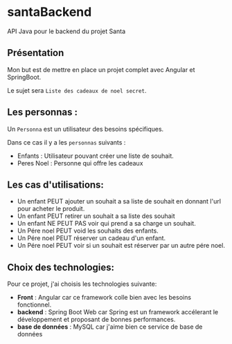 # santaBackend
API Java pour le backend du projet Santa

## Présentation

Mon but est de mettre en place un projet complet avec Angular et SpringBoot.

Le sujet sera `Liste des cadeaux de noel secret`.

## Les personnas :
Un `Personna` est un utilisateur des besoins spécifiques.

Dans ce cas il y a les `personnas` suivants :
- Enfants : Utilisateur pouvant créer une liste de souhait.
- Peres Noel : Personne qui offre les cadeaux

## Les cas d'utilisations:
* Un enfant PEUT ajouter un souhait a sa liste de souhait en donnant l'url pour acheter le produit.
* Un enfant PEUT retirer un souhait a sa liste des souhait
* Un enfant NE PEUT PAS voir qui prend a sa charge un souhait.
* Un Pére noel PEUT void les souhaits des enfants.
* Un Pére noel PEUT réserver un cadeau d'un enfant.
* Un Pére noel PEUT voir si un souhait est réserver par un autre pére noel.

## Choix des technologies:

Pour ce projet, j'ai choisis les technologies suivante:
- __Front__ : Angular car ce framework colle bien avec les
besoins fonctionnel.
- __backend__ : Spring Boot Web car Spring est un framework accélerant le développement et proposant de bonnes performances.
- __base de données__ : MySQL car j'aime bien ce service de base de données

